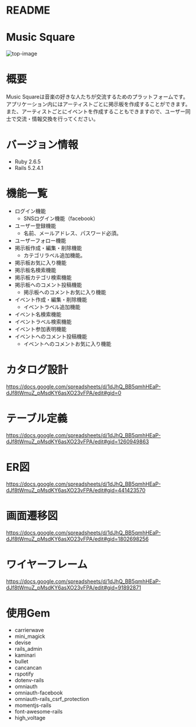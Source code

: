 # README

# Music Square
![top-image](https://user-images.githubusercontent.com/57241393/74602461-05eacf80-50ec-11ea-9626-d1c5c260f7d5.png)

# 概要
Music Squareは音楽の好きな人たちが交流するためのプラットフォームです。
アプリケーション内にはアーティストごとに掲示板を作成することができます。
また、アーティストごとにイベントを作成することもできますので、ユーザー同士で交流・情報交換を行ってください。

# バージョン情報
- Ruby 2.6.5
- Rails 5.2.4.1

# 機能一覧

- ログイン機能
    - SNSログイン機能（facebook）
- ユーザー登録機能
    - 名前、メールアドレス、パスワード必須。
- ユーザーフォロー機能
- 掲示板作成・編集・削除機能
    - カテゴリラベル追加機能。
- 掲示板お気に入り機能
- 掲示板名検索機能
- 掲示板カテゴリ検索機能
- 掲示板へのコメント投稿機能
    - 掲示板へのコメントお気に入り機能
- イベント作成・編集・削除機能
    - イベントラベル追加機能
- イベント名検索機能
- イベントラベル検索機能
- イベント参加表明機能
- イベントへのコメント投稿機能
    - イベントへのコメントお気に入り機能


# カタログ設計
https://docs.google.com/spreadsheets/d/1dJhQ_BB5qmhHEaP-dJf8tWmuZ_pMsdKY6asXO23vFPA/edit#gid=0
# テーブル定義
https://docs.google.com/spreadsheets/d/1dJhQ_BB5qmhHEaP-dJf8tWmuZ_pMsdKY6asXO23vFPA/edit#gid=1260949863
# ER図
https://docs.google.com/spreadsheets/d/1dJhQ_BB5qmhHEaP-dJf8tWmuZ_pMsdKY6asXO23vFPA/edit#gid=441423570
# 画面遷移図
https://docs.google.com/spreadsheets/d/1dJhQ_BB5qmhHEaP-dJf8tWmuZ_pMsdKY6asXO23vFPA/edit#gid=1802698256
# ワイヤーフレーム
https://docs.google.com/spreadsheets/d/1dJhQ_BB5qmhHEaP-dJf8tWmuZ_pMsdKY6asXO23vFPA/edit#gid=91892871

# 使用Gem
- carrierwave
- mini_magick
- devise
- rails_admin
- kaminari
- bullet
- cancancan
- rspotify
- dotenv-rails
- omniauth
- omniauth-facebook
- omniauth-rails_csrf_protection
- momentjs-rails
- font-awesome-rails
- high_voltage
